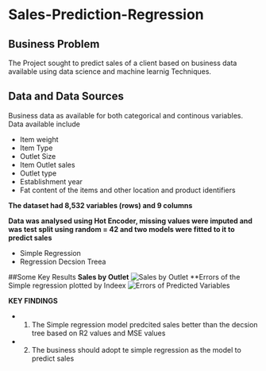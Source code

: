 # Sales-Prediction-Regression
## Business Problem
The Project sought to predict sales of a client based on business data available using data science and  machine learnig  Techniques.

## Data and Data Sources
Business data as available for both categorical and continous variables. Data available include 
* Item weight
* Item Type
* Outlet Size
* Item Outlet sales 
* Outlet type
* Establishment year
* Fat content of the items  and other location and product identifiers 

**The dataset had 8,532 variables (rows) and 9 columns**

**Data was analysed using Hot Encoder, missing values were imputed and was test split using random = 42 and two models were fitted to it to predict sales**
* Simple Regression 
* Regression Decsion Treea

##Some Key Results
**Sales by Outlet**
![Sales by Outlet](https://user-images.githubusercontent.com/99395688/226849271-e274dc01-e405-4a1c-8059-c5266fde8d31.png)
**Errors of the Simple regression plotted by Indeex
![Errors of Predicted Variables](https://user-images.githubusercontent.com/99395688/226849309-7a23902c-f329-429d-ab2e-39cdfd4e436f.png)

**KEY FINDINGS**
* 1. The Simple regression model predcited sales better than the decsion tree based on R2 values and MSE values
* 2. The business should adopt te simple regression as the model to predict sales 
